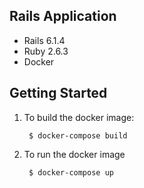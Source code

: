 ## Rails Application
* Rails 6.1.4
* Ruby 2.6.3
* Docker

## Getting Started

1. To build the docker image:

        $ docker-compose build

2. To run the docker image

        $ docker-compose up
